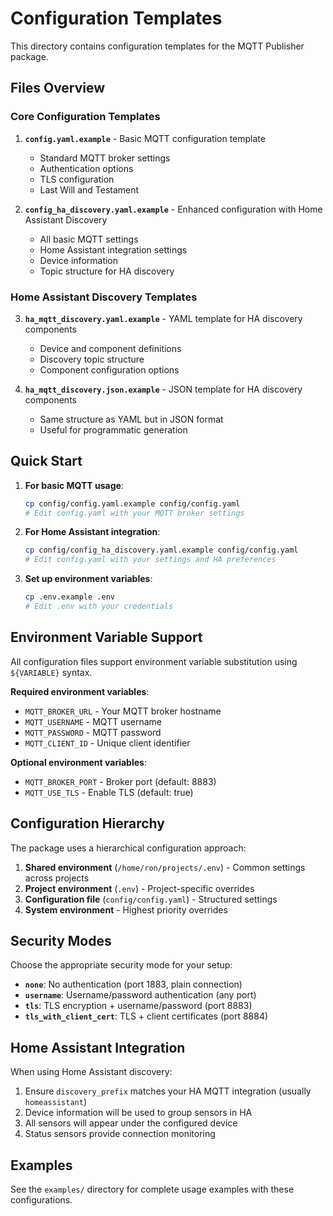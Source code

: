 # Configuration Templates

This directory contains configuration templates for the MQTT Publisher package.

## Files Overview

### Core Configuration Templates

1. **`config.yaml.example`** - Basic MQTT configuration template
   - Standard MQTT broker settings
   - Authentication options
   - TLS configuration
   - Last Will and Testament

2. **`config_ha_discovery.yaml.example`** - Enhanced configuration with Home Assistant Discovery
   - All basic MQTT settings
   - Home Assistant integration settings
   - Device information
   - Topic structure for HA discovery

### Home Assistant Discovery Templates

3. **`ha_mqtt_discovery.yaml.example`** - YAML template for HA discovery components
   - Device and component definitions
   - Discovery topic structure
   - Component configuration options

4. **`ha_mqtt_discovery.json.example`** - JSON template for HA discovery components
   - Same structure as YAML but in JSON format
   - Useful for programmatic generation

## Quick Start

1. **For basic MQTT usage**:
   ```bash
   cp config/config.yaml.example config/config.yaml
   # Edit config.yaml with your MQTT broker settings
   ```

2. **For Home Assistant integration**:
   ```bash
   cp config/config_ha_discovery.yaml.example config/config.yaml
   # Edit config.yaml with your settings and HA preferences
   ```

3. **Set up environment variables**:
   ```bash
   cp .env.example .env
   # Edit .env with your credentials
   ```

## Environment Variable Support

All configuration files support environment variable substitution using `${VARIABLE}` syntax.

**Required environment variables**:
- `MQTT_BROKER_URL` - Your MQTT broker hostname
- `MQTT_USERNAME` - MQTT username
- `MQTT_PASSWORD` - MQTT password
- `MQTT_CLIENT_ID` - Unique client identifier

**Optional environment variables**:
- `MQTT_BROKER_PORT` - Broker port (default: 8883)
- `MQTT_USE_TLS` - Enable TLS (default: true)

## Configuration Hierarchy

The package uses a hierarchical configuration approach:

1. **Shared environment** (`/home/ron/projects/.env`) - Common settings across projects
2. **Project environment** (`.env`) - Project-specific overrides
3. **Configuration file** (`config/config.yaml`) - Structured settings
4. **System environment** - Highest priority overrides

## Security Modes

Choose the appropriate security mode for your setup:

- **`none`**: No authentication (port 1883, plain connection)
- **`username`**: Username/password authentication (any port)
- **`tls`**: TLS encryption + username/password (port 8883)
- **`tls_with_client_cert`**: TLS + client certificates (port 8884)

## Home Assistant Integration

When using Home Assistant discovery:

1. Ensure `discovery_prefix` matches your HA MQTT integration (usually `homeassistant`)
2. Device information will be used to group sensors in HA
3. All sensors will appear under the configured device
4. Status sensors provide connection monitoring

## Examples

See the `examples/` directory for complete usage examples with these configurations.
